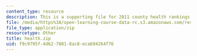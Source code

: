 ```yaml
---
content_type: resource
description: This is a supporting file for 2011 county health rankings.
file: /media/https%3A/open-learning-course-data-rc.s3.amazonaws.com/res-6-009-how-to-process-analyze-and-visualize-data-january-iap-2012/f9c9795f4d6278018ac8eca694264f76_health.zip
file_type: application/zip
resourcetype: Other
title: health.zip
uid: f9c9795f-4d62-7801-8ac8-eca694264f76
---
```

